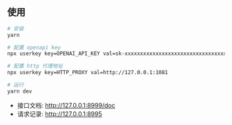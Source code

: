 ## 使用

```sh
# 安装
yarn

# 配置 openapi key
npx userkey key=OPENAI_API_KEY val=sk-xxxxxxxxxxxxxxxxxxxxxxxxxxxxxxxxxxxxxxxxxxxxxxxx

# 配置 http 代理地址
npx userkey key=HTTP_PROXY val=http://127.0.0.1:1081

# 运行
yarn dev
```

- 接口文档: http://127.0.0.1:8999/doc
- 请求记录: http://127.0.0.1:8995
